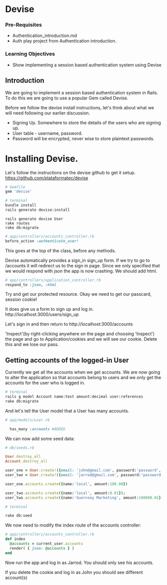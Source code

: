 # Devise

### Pre-Requisites
 - Authentication_introduction.md
 - Auth play project from Authentication introduction.

### Learning Objectives
 - Show implementing a session based authentication system using Devise

## Introduction
We are going to implement a session based authentication system in Rails.  To do this we are going to use a popular Gem called Devise.

Before we follow the devise install instructions, let's think about what we will need following our earlier discussion.

- Signing Up.  Somewhere to store the details of the users who are signing up.
- User table - username, password.
- Password will be encrypted,  never wise to store plaintext passwords.

# Installing Devise.

  Let's follow the instructions on the devise github to get it setup.
  https://github.com/plataformatec/devise

```ruby
# Gemfile
gem 'devise'
```

```bash
# terminal
bundle install
rails generate devise:install
```

```
rails generate devise User
rake routes
rake db:migrate
  ```

```ruby
# app/controllers/accounts_controller.rb
before_action :authenticate_user!
```

This goes at the top of the class, before any methods.

Devise automatically provides a sign_in sign_up form. If we try to go to /accounts it will redirect us to the sign in page. Since we only specified that we would respond with json the app is now crashing. We should add html.

```ruby
# app/controllers/application_controller.rb
respond_to :json, :html
```

Try and get our protected resource.  Okay we need to get our passcard, session cookie!

It does give us a form to sign up and log in.
http://localhost:3000/users/sign_up

Let's sign in and then return to   http://localhost:3000/accounts

'Inspect'(by right-clicking anywhere on the page and choosing 'Inspect') the page and go to Application/cookies  and we will see our cookie.  Delete this and we lose our pass.

## Getting accounts of the logged-in User
Currently we get all the accounts when we get accounts. We are now going to alter the application so that accounts belong to users and we only get the accounts for the user who is logged in.

```bash
# terminal
rails g model Account name:text amount:decimal user:references
rake db:migrate
```

And let's tell the User model that a User has many accounts.

```ruby
# app/models/user.rb

  has_many :accounts #ADDED
```

We can now add some seed data:

```ruby
# db/seeds.rb

User.destroy_all
Account.destroy_all

user_one = User.create!({email: 'john@gmail.com', password:'password', password_confirmation:'password'})
user_two = User.create!({email: 'jarrod@gmail.com', password:'password', password_confirmation:'password'})

user_one.accounts.create({name:'local', amount:100.00})

user_two.accounts.create({name:'local', amount:0.01});
user_two.accounts.create({name:'Guernsey Marketing', amount:100000.01});
```

```bash
# terminal

rake db:seed
```

We now need to modify the index route of the accounts controller:

```ruby
# app/controllers/accounts_controller.rb
def index
  @accounts = current_user.accounts
  render( { json: @accounts } )
end
```

Now run the app and log in as Jarrod. You should only see his accounts. 

If you delete the cookie and log in as John you should see different account(s) 
